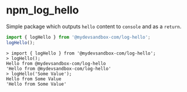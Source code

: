 # npm_log_hello

Simple package which outputs `hello` content to `console` and as a `return`.

```js
import { logHello } from '@mydevsandbox-com/log-hello';
logHello();
```

```plain
> import { logHello } from '@mydevsandbox-com/log-hello';
> logHello();
Hello from @mydevsandbox-com/log-hello
'Hello from @mydevsandbox-com/log-hello'
> logHello('Some Value');
Hello from Some Value
'Hello from Some Value'
```
